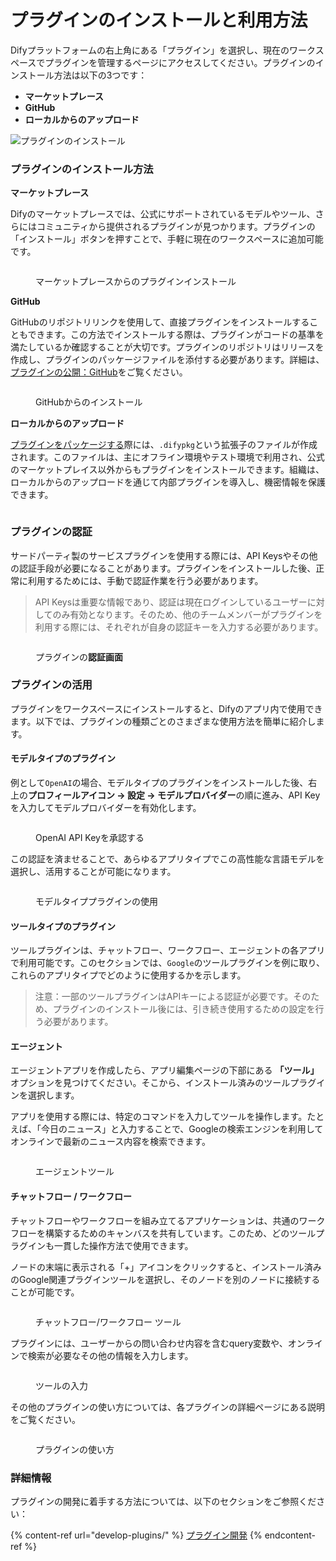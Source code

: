 # プラグインのインストールと利用方法

Difyプラットフォームの右上角にある「プラグイン」を選択し、現在のワークスペースでプラグインを管理するページにアクセスしてください。プラグインのインストール方法は以下の3つです：

* **マーケットプレース**
* **GitHub**
* **ローカルからのアップロード**

![プラグインのインストール](https://assets-docs.dify.ai/2024/12/41cdde928c3898a04c6d70cd0543ae4d.png)

### プラグインのインストール方法

**マーケットプレース**

Difyのマーケットプレースでは、公式にサポートされているモデルやツール、さらにはコミュニティから提供されるプラグインが見つかります。プラグインの「インストール」ボタンを押すことで、手軽に現在のワークスペースに追加可能です。

<figure><img src="https://assets-docs.dify.ai/2024/12/3c19e702158e09941d5783f8dfafd941.png" alt=""><figcaption><p>マーケットプレースからのプラグインインストール</p></figcaption></figure>

**GitHub**

GitHubのリポジトリリンクを使用して、直接プラグインをインストールすることもできます。この方法でインストールする際は、プラグインがコードの基準を満たしているか確認することが大切です。プラグインのリポジトリはリリースを作成し、プラグインのパッケージファイルを添付する必要があります。詳細は、[プラグインの公開：GitHub](../publish-plugins/)をご覧ください。

<figure><img src="https://assets-docs.dify.ai/2024/12/3c2612349c67e6898a1f33a7cc320468.png" alt=""><figcaption><p>GitHubからのインストール</p></figcaption></figure>

**ローカルからのアップロード**

[プラグインをパッケージする](../publish-plugins/package-and-publish-plugin-file.md)際には、`.difypkg`という拡張子のファイルが作成されます。このファイルは、主にオフライン環境やテスト環境で利用され、公式のマーケットプレイス以外からもプラグインをインストールできます。組織は、ローカルからのアップロードを通じて内部プラグインを導入し、機密情報を保護できます。

<figure><img src="https://assets-docs.dify.ai/2024/12/8c31c4025a070f23455799f942b91a57.png" alt=""><figcaption></figcaption></figure>

### **プラグインの認証**

サードパーティ製のサービスプラグインを使用する際には、API Keysやその他の認証手段が必要になることがあります。プラグインをインストールした後、正常に利用するためには、手動で認証作業を行う必要があります。

> API Keysは重要な情報であり、認証は現在ログインしているユーザーに対してのみ有効となります。そのため、他のチームメンバーがプラグインを利用する際には、それぞれが自身の認証キーを入力する必要があります。

<figure><img src="https://assets-docs.dify.ai/2024/11/972de4c9fa00f792a1ab734b080aafdc.png" alt=""><figcaption><p>プラグインの<strong>認証画面</strong></p></figcaption></figure>

### プラグインの活用

プラグインをワークスペースにインストールすると、Difyのアプリ内で使用できます。以下では、プラグインの種類ごとのさまざまな使用方法を簡単に紹介します。

#### モデルタイプのプラグイン

例として`OpenAI`の場合、モデルタイプのプラグインをインストールした後、右上の**プロフィールアイコン → 設定 → モデルプロバイダー**の順に進み、API Keyを入力してモデルプロバイダーを有効化します。

<figure><img src="https://assets-docs.dify.ai/2025/01/3bf32d49975931e5924baa749aa7812f.png" alt=""><figcaption><p>OpenAI API Keyを承認する</p></figcaption></figure>

この認証を済ませることで、あらゆるアプリタイプでこの高性能な言語モデルを選択し、活用することが可能になります。

<figure><img src="https://assets-docs.dify.ai/2024/12/4a38b1ea534ca68515839c518c250d2f.png" alt=""><figcaption><p>モデルタイププラグインの使用</p></figcaption></figure>

#### ツールタイプのプラグイン

ツールプラグインは、チャットフロー、ワークフロー、エージェントの各アプリで利用可能です。このセクションでは、`Google`のツールプラグインを例に取り、これらのアプリタイプでどのように使用するかを示します。

> 注意：一部のツールプラグインはAPIキーによる認証が必要です。そのため、プラグインのインストール後には、引き続き使用するための設定を行う必要があります。

#### エージェント

エージェントアプリを作成したら、アプリ編集ページの下部にある **「ツール」** オプションを見つけてください。そこから、インストール済みのツールプラグインを選択します。

アプリを使用する際には、特定のコマンドを入力してツールを操作します。たとえば、「今日のニュース」と入力することで、Googleの検索エンジンを利用してオンラインで最新のニュース内容を検索できます。

<figure><img src="https://assets-docs.dify.ai/2024/12/78f833811cb0c3d5cbbb1a941cffc769.png" alt=""><figcaption><p>エージェントツール</p></figcaption></figure>

#### チャットフロー / ワークフロー

チャットフローやワークフローを組み立てるアプリケーションは、共通のワークフローを構築するためのキャンバスを共有しています。このため、どのツールプラグインも一貫した操作方法で使用できます。

ノードの末端に表示される「+」アイコンをクリックすると、インストール済みのGoogle関連プラグインツールを選択し、そのノードを別のノードに接続することが可能です。

<figure><img src="https://assets-docs.dify.ai/2024/12/7e7bcf1f9e3acf72c6917ea9de4e4613.png" alt=""><figcaption><p>チャットフロー/ワークフロー ツール</p></figcaption></figure>

プラグインには、ユーザーからの問い合わせ内容を含むquery変数や、オンラインで検索が必要なその他の情報を入力します。

<figure><img src="https://assets-docs.dify.ai/2024/12/a67c4cffd8fdf33297d462b2e6d01d27.png" alt=""><figcaption><p>ツールの入力</p></figcaption></figure>

その他のプラグインの使い方については、各プラグインの詳細ページにある説明をご覧ください。

<figure><img src="https://assets-docs.dify.ai/2025/01/9d826302637638f705a94f73bd653958.png" alt=""><figcaption><p>プラグインの使い方</p></figcaption></figure>

### 詳細情報

プラグインの開発に着手する方法については、以下のセクションをご参照ください：

{% content-ref url="develop-plugins/" %}
[プラグイン開発](develop-plugins/)
{% endcontent-ref %}

